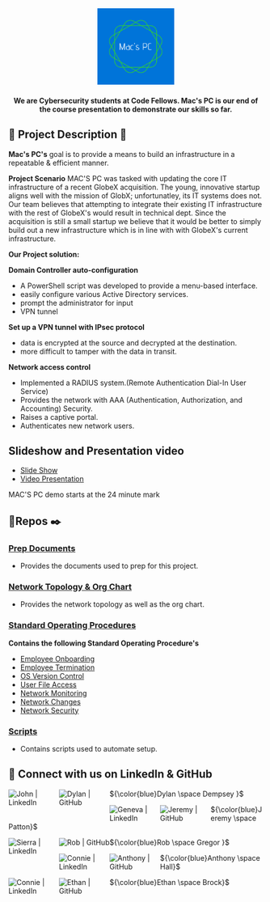 
<div id="header" align="center">
  <img src="https://github.com/Mac-s-PC/.github/blob/main/profile/MAC'S%20PC.png"  width="30%" height="30%">
  </h1>
  <h4>
    We are Cybersecurity students at Code Fellows. Mac's PC is our end of the course presentation to demonstrate our skills so far. 
    </h4>
</div>

## 💾 Project Description 🚧
**Mac's PC's** goal is to provide a means to build an infrastructure in a repeatable & efficient manner.

**Project Scenario** MAC'S PC was tasked with updating the core IT infrastructure of a recent GlobeX acquisition. The young, innovative startup aligns well with the mission of GlobX; unfortunatley, its IT systems does not. Our team believes that attempting to integrate their existing IT infrastructure with the rest of GlobeX's would result in technical dept. Since the acquisition is still a small startup we believe that it would be better to simply build out a new infrastructure which is in line with with GlobeX's current infrastructure. 

**Our Project solution:** 

**Domain Controller auto-configuration**
 - A PowerShell script was developed to provide a menu-based interface.
 - easily configure various Active Directory services.
 - prompt the administrator for input 
 - VPN tunnel

**Set up a VPN tunnel with IPsec protocol** 
 - data is encrypted at the source and decrypted at the destination. 
 - more difficult to tamper with the data in transit.

**Network access control**

 - Implemented a RADIUS system.(Remote Authentication Dial-In User Service)
 - Provides the network with AAA (Authentication, Authorization, and Accounting) Security.
 - Raises a captive portal.
 - Authenticates new network users.

##  Slideshow and Presentation video 
- [Slide Show](https://github.com/Mac-s-PC/Slideshow/blob/main/MAC'S%20PC%20Slideshow.pdf)
- [Video Presentation](https://zoom.us/rec/share/qiSFyl7360aq1KoH6BSE6CII9CaNjo4et-h73XOPtBcSRfDYzCH39aPeKCYrt5jt.ww_I0Ino4KIhyvx7)

MAC'S PC demo starts at the 24 minute mark


## 🔎Repos ✒️
### [**Prep Documents**](https://github.com/Mac-s-PC/Project-Prep-Documents)

* Provides the documents used to prep for this project.

### [**Network Topology & Org Chart**](https://github.com/Mac-s-PC/Network-Topolology-Org-Chart)

* Provides the network topology as well as the org chart.

### [**Standard Operating Procedures**](https://github.com/Mac-s-PC/Standard-Operating-Procedures)

 **Contains the following Standard Operating Procedure's**
* [Employee Onboarding](https://github.com/Mac-s-PC/Standard-Operating-Procedures/blob/main/SOP_%20Employee%20Onboarding%20.pdf)
* [Employee Termination](https://github.com/Mac-s-PC/Standard-Operating-Procedures/blob/main/SOP_%20How%20to%20handle%20network%20accounts%20for%20employees%20being%20terminated%20.pdf)
* [OS Version Control](https://github.com/Mac-s-PC/Standard-Operating-Procedures/blob/main/SOP%20for%20Operation%20System%20Version%20Control.pdf.pdf)
* [User File Access](https://github.com/Mac-s-PC/Standard-Operating-Procedures/blob/main/User%20file%20access.pdf)
* [Network Monitoring](https://github.com/Mac-s-PC/Standard-Operating-Procedures/blob/main/SOP%20Network%20Monitoring.pdf)
* [Network Changes](https://github.com/Mac-s-PC/Standard-Operating-Procedures/blob/main/SOP%20Network%20Configuration.pdf)
* [Network Security](https://github.com/Mac-s-PC/Standard-Operating-Procedures/blob/main/SOP_%20Network%20Security.pdf)

### [Scripts](https://github.com/Mac-s-PC/Powershell-Scripts)

* Contains scripts used to automate setup.

## 🤝 Connect with us on LinkedIn & GitHub

<a href="https://github.com/DylanDempsey1"><img align="left" src="https://img.shields.io/badge/linkedin-%230077B5.svg?style=for-the-badge&logo=linkedin&logoColor=white" alt="John | LinkedIn" width="100px"/></a>
<a href="https://www.linkedin.com/in/your-new-associate/"><img align="left" src="https://img.shields.io/badge/github-%23121011.svg?style=for-the-badge&logo=github&logoColor=white" alt="Dylan  | GitHub" width="100px"/></a>
<p align="left"> ${\color{blue}Dylan \space Dempsey }$ </p> 

<a href="https://www.linkedin.com/in/jeremy-patton-028300260/"><img align="left" src="https://img.shields.io/badge/linkedin-%230077B5.svg?style=for-the-badge&logo=linkedin&logoColor=white" alt="Geneva | LinkedIn" width="100px"/></a>
<a href="https://github.com/JeremyP1017"><img align="left" src="https://img.shields.io/badge/github-%23121011.svg?style=for-the-badge&logo=github&logoColor=white" alt="Jeremy | GitHub" width="100px"/></a>
<p align="left"> ${\color{blue}Jeremy \space Patton}$ </p> 

<a href="https://www.linkedin.com/in/robertgregor11/"><img align="left" src="https://img.shields.io/badge/linkedin-%230077B5.svg?style=for-the-badge&logo=linkedin&logoColor=white" alt="Sierra | LinkedIn" width="100px"/></a>
<a href="https://github.com/RobG-11"><img align="left" src="https://img.shields.io/badge/github-%23121011.svg?style=for-the-badge&logo=github&logoColor=white" alt="Rob | GitHub" width="100px"/></a>
<p align="left"> ${\color{blue}Rob \space Gregor }$ </p> 

<a href="https://www.linkedin.com/in/anthony-wall-a2783019/"><img align="left" src="https://img.shields.io/badge/linkedin-%230077B5.svg?style=for-the-badge&logo=linkedin&logoColor=white" alt="Connie | LinkedIn" width="100px"/></a>
<a href="https://github.com/Anthony098626"><img align="left" src="https://img.shields.io/badge/github-%23121011.svg?style=for-the-badge&logo=github&logoColor=white" alt="Anthony | GitHub" width="100px"/></a> 
<p align="left"> ${\color{blue}Anthony \space Hall}$ </p> 

<a href="https://www.linkedin.com/in/ethan-brock-b455a7263/"><img align="left" src="https://img.shields.io/badge/linkedin-%230077B5.svg?style=for-the-badge&logo=linkedin&logoColor=white" alt="Connie | LinkedIn" width="100px"/></a>
<a href="https://github.com/EthanBrock1"><img align="left" src="https://img.shields.io/badge/github-%23121011.svg?style=for-the-badge&logo=github&logoColor=white" alt="Ethan | GitHub" width="100px"/></a> 
<p align="left"> ${\color{blue}Ethan \space Brock}$ </p>


